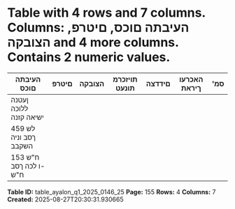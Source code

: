 # Table with 4 rows and 7 columns. Columns: העיבתה םוכס, םיטרפ, הצובקה and 4 more columns. Contains 2 numeric values.

| העיבתה םוכס | םיטרפ | הצובקה | תויזכרמ תונעט | םידדצה | האכרעו ךיראת | 'סמ |
|---|---|---|---|---|---|---|
| ןעטנה ללוכה ישיאה קזנה |  |  |  |  |  |  |
| 459 לש ךסב וניה השקבב |  |  |  |  |  |  |
| ח"ש 153 -ו לכה ךסב ח"ש |  |  |  |  |  |  |

**Table ID:** table_ayalon_q1_2025_0146_25
**Page:** 155
**Rows:** 4
**Columns:** 7
**Created:** 2025-08-27T20:30:31.930665
